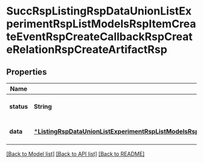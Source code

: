 # SuccRspListingRspDataUnionListExperimentRspListModelsRspItemCreateEventRspCreateCallbackRspCreateRelationRspCreateArtifactRsp


## Properties
Name | Type | Description | Notes
------------ | ------------- | ------------- | -------------
**status** | **String** |  | [default to nothing]
**data** | [***ListingRspDataUnionListExperimentRspListModelsRspItemCreateEventRspCreateCallbackRspCreateRelationRspCreateArtifactRsp**](ListingRspDataUnionListExperimentRspListModelsRspItemCreateEventRspCreateCallbackRspCreateRelationRspCreateArtifactRsp.md) |  | [default to nothing]


[[Back to Model list]](../README.md#models) [[Back to API list]](../README.md#api-endpoints) [[Back to README]](../README.md)


